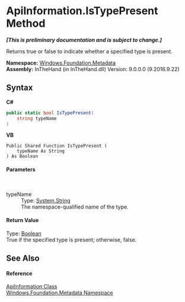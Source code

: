 # ApiInformation.IsTypePresent Method 
 _**\[This is preliminary documentation and is subject to change.\]**_

Returns true or false to indicate whether a specified type is present.

**Namespace:**&nbsp;<a href="N_Windows_Foundation_Metadata">Windows.Foundation.Metadata</a><br />**Assembly:**&nbsp;InTheHand (in InTheHand.dll) Version: 9.0.0.0 (9.2016.9.22)

## Syntax

**C#**<br />
``` C#
public static bool IsTypePresent(
	string typeName
)
```

**VB**<br />
``` VB
Public Shared Function IsTypePresent ( 
	typeName As String
) As Boolean
```


#### Parameters
&nbsp;<dl><dt>typeName</dt><dd>Type: <a href="http://msdn2.microsoft.com/en-us/library/s1wwdcbf" target="_blank">System.String</a><br />The namespace-qualified name of the type.</dd></dl>

#### Return Value
Type: <a href="http://msdn2.microsoft.com/en-us/library/a28wyd50" target="_blank">Boolean</a><br />True if the specified type is present; otherwise, false.

## See Also


#### Reference
<a href="T_Windows_Foundation_Metadata_ApiInformation">ApiInformation Class</a><br /><a href="N_Windows_Foundation_Metadata">Windows.Foundation.Metadata Namespace</a><br />